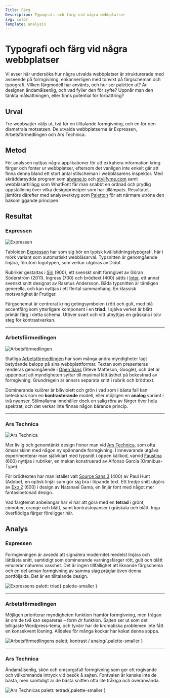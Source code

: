 ```yaml
---
Title: Färg
Description: Typografi och färg vid några webbplatser
svg: color
Template: analysis
---
```


Typografi och färg vid några webbplatser
=======================

Vi avser här undersöka hur några utvalda webbplatser är strukturerade med avseende på formgivning, enkannerligen med tonvikt på färgscheman och typografi. Vilken färgmodell har använts, och hur ser paletten ut? Är designen ändamålsenlig, och vad fyller den för syfte? Uppnår man den tänkta målsättningen, eller finns potential för förbättring?

Urval
-----------------------

Tre webbsajter väljs ut, två för en tilltalande formgivning, och en för den diametrala motsatsen. De utvalda webbplatserna är Expressen, Arbetsförmedlingen och Ars Technica.

Metod
-----------------------

För analysen nyttjas några applikationer för att extrahera information kring färger och fonter ur webbplatser, eftersom det vanligen inte enkelt går att finna denna bland ett stort antal stilscheman i webbläsarens inspektor. Med skräddarsydda program som [alwane.io](https://alwane.io/) och [stylifyme.com](http://stylifyme.com/) samt webbläsartillägg som WhatFont får man snabbt en ordnad och prydlig uppställning över vilka designprinciper som har tillämpats. Resultatet jämförs därefter med analysverktyg som [Paletton](https://paletton.com/) för att närmare utröna den bakomliggande principen.

Resultat
-----------------------

### Expressen

![Expressen](%assets_url%/img/expressen.avif)

Tabloiden [Expressen](https://www.expressen.se/nyheter/varlden/brottslingarna-trump-kan-benada-antligen/) har som sig bör en typisk kvällstidningstypografi, här i mörk variant som automatiskt webbläsarval. Typsnitten är genomgående linjära, förutom logotypen, som verkar utgöras av Didot.

Rubriker gestaltas i [Siri](https://lettersfromsweden.se/font/siri/) (900), ett svenskt snitt formgivet av Göran Söderström (2011). Ingress (700) och brödtext (400) sätts i [Inter](https://rsms.me/inter/), ett annat svenskt snitt designat av Rasmus Andersson. Båda typsnitten är tämligen generella, och kan nyttjas i ett flertal sammanhang. En klassisk motsvarighet är Frutiger.

Färgschemat är centrerat kring getingsymbolen i rött och gult, med blå accentfärg som ytterligare komponent i en **triad**. I själva verket är blått primär färg i detta schema. Utöver svart och vitt utnyttjas en gråskala i tolv steg för kontrastverkan.

<div class="report-palette">
    <span class="expressen-blue-100"></span>
    <span class="expressen-blue-200"></span>
    <span class="expressen-blue-300"></span>
    <span class="expressen-blue-400"></span>
    <span class="expressen-blue-500"></span>
    <span class="expressen-blue-600"></span>
    <span class="expressen-blue-700 primary"></span>
    <span class="expressen-blue-800"></span>
    <span class="expressen-blue-900"></span>
</div>

<div class="report-palette">
    <span class="expressen-red-100"></span>
    <span class="expressen-red-200 primary"></span>
    <span class="expressen-red-300"></span>
    <span class="expressen-red-400"></span>
</div>

<div class="report-palette">
    <span class="expressen-scarlet-red-100"></span>
    <span class="expressen-scarlet-red-200"></span>
    <span class="expressen-scarlet-red-300"></span>
    <span class="expressen-scarlet-red-400"></span>
</div>

<div class="report-palette">
    <span class="expressen-yellow-100 primary"></span>
    <span class="expressen-yellow-200"></span>
</div>

<div class="report-palette">
    <span class="expressen-gray-100"></span>
    <span class="expressen-gray-200"></span>
    <span class="expressen-gray-300"></span>
    <span class="expressen-gray-400"></span>
    <span class="expressen-gray-500"></span>
    <span class="expressen-gray-600"></span>
    <span class="expressen-gray-700"></span>
    <span class="expressen-gray-800"></span>
    <span class="expressen-gray-900"></span>
    <span class="expressen-gray-1000"></span>
    <span class="expressen-gray-1100"></span>
    <span class="expressen-gray-1200"></span>
    <span class="expressen-gray-1300"></span>
    <span class="expressen-gray-1400"></span>
</div>

--- 

### Arbetsförmedlingen

![Arbetsförmedlingen](%assets_url%/img/af.avif)

Statliga [Arbetsförmedlingen](https://arbetsformedlingen.se/) har som många andra myndigheter lagt betydande belopp på sina webbplattformar. Texten som presenteras renderas genomgående i [Open Sans](https://en.wikipedia.org/wiki/Open_Sans) (Steve Matteson, Google), och det är uppenbart att myndigheten syftar till maximal lättlästhet på bekostnad av formgivning. Grundregeln är annars separata snitt i rubrik och brödtext.

Dominerande kulörer är blåviolett och grön i vad som i bästa fall kan betecknas som en **kontrasterande** modell, eller möjligen en **analog** variant i två nyanser. Stilmallarna innehåller dock en salig röra av färger över hela spektrat, och det verkar inte finnas någon bärande princip.

<div class="report-palette">
    <span class="af-violet-100"></span>
    <span class="af-violet-200 primary"></span>
    <span class="af-green-100 primary"></span>
</div>

<div class="report-palette">
    <span class="af-blue-violet-100"></span>
    <span class="af-blue-violet-200"></span>
    <span class="af-blue-violet-300"></span>
    <span class="af-blue-violet-400"></span>
</div>

<div class="report-palette">
    <span class="af-gray-100"></span>
    <span class="af-gray-200"></span>
    <span class="af-gray-300"></span>
    <span class="af-gray-400"></span>
    <span class="af-gray-500"></span>
    <span class="af-gray-600"></span>
    <span class="af-gray-700"></span>
    <span class="af-gray-800"></span>
    <span class="af-gray-900"></span>
    <span class="af-gray-1000"></span>
    <span class="af-gray-1100"></span>
    <span class="af-gray-1200"></span>
    <span class="af-gray-1300"></span>
    <span class="af-gray-1400"></span>
    <span class="af-gray-1500"></span>
    <span class="af-gray-1600"></span>
    <span class="af-gray-1700"></span>
    <span class="af-gray-1800"></span>
    <span class="af-gray-1900"></span>
    <span class="af-gray-2000"></span>
    <span class="af-gray-2100"></span>
    <span class="af-gray-2200"></span>
    <span class="af-gray-2300"></span>
    <span class="af-gray-2400"></span>
    <span class="af-gray-2500"></span>
    <span class="af-gray-2600"></span>
    <span class="af-gray-2700"></span>
    <span class="af-gray-2800"></span>
    <span class="af-gray-2900"></span>
    <span class="af-gray-3000"></span>
    <span class="af-gray-3100"></span>
    <span class="af-gray-3200"></span>
    <span class="af-gray-3300"></span>
    <span class="af-gray-3400"></span>
    <span class="af-gray-3500"></span>
    <span class="af-gray-3600"></span>
    <span class="af-gray-3700"></span>
    <span class="af-gray-3800"></span>
    <span class="af-gray-3900"></span>
    <span class="af-gray-4000"></span>
    <span class="af-gray-4100"></span>
    <span class="af-gray-4200"></span>
    <span class="af-gray-4300"></span>
    <span class="af-gray-4400"></span>
    <span class="af-gray-4500"></span>
    <span class="af-gray-4600"></span>
    <span class="af-gray-4700"></span>
    <span class="af-gray-4800"></span>
    <span class="af-gray-4900"></span>
</div>

<div class="report-palette">
    <span class="af-blue-100"></span>
    <span class="af-blue-200"></span>
    <span class="af-blue-300"></span>
    <span class="af-blue-400"></span>
    <span class="af-blue-500"></span>
    <span class="af-blue-600"></span>
    <span class="af-blue-700"></span>
    <span class="af-blue-800"></span>
    <span class="af-blue-900"></span>
    <span class="af-blue-1000"></span>
    <span class="af-blue-1100"></span>
</div>

<div class="report-palette">
    <span class="af-red-100"></span>
    <span class="af-red-200"></span>
    <span class="af-red-300"></span>
    <span class="af-red-400"></span>
    <span class="af-red-500"></span>
</div>

<div class="report-palette">
    <span class="af-teal-100"></span>
    <span class="af-teal-200"></span>
    <span class="af-teal-300"></span>
    <span class="af-teal-400"></span>
    <span class="af-teal-500"></span>
</div>

<div class="report-palette">
    <span class="af-khaki-100"></span>
    <span class="af-khaki-200"></span>
    <span class="af-khaki-300"></span>
    <span class="af-khaki-400"></span>
    <span class="af-khaki-500"></span>
</div>

<div class="report-palette">
    <span class="af-cyan-100"></span>
    <span class="af-cyan-200"></span>
    <span class="af-cyan-300"></span>
</div>

<div class="report-palette">
    <span class="af-olive-100"></span>
    <span class="af-olive-200"></span>
</div>

<div class="report-palette">
    <span class="af-scarlet-100"></span>
</div>

---

### Ars Technica

![Ars Technica](%assets_url%/img/ars.avif)

Mer livlig och genomtänkt design finner man vid [Ars Technica](https://arstechnica.com/space/2024/11/space-policy-is-about-to-get-pretty-wild-yall/), som ofta ömsar skinn med någon ny spännande formgivning. I innevarande utgåva experimenterar man självklart med typsnitt i öppen källkod, varvid [Faustina](https://github.com/Omnibus-Type/Faustina) (600) nyttjas i rubriker, en mekan konstruerad av Alfonso García (Omnibus-Type).

För brödtexten har man istället valt [Source Sans 3](https://fonts.google.com/specimen/Source+Sans+3) (400) av Paul Hunt (Adobe), en optisk linjär som gör sig bra i löpande text. Ett tredje snitt utgörs av [Exo 2](https://fonts.google.com/specimen/Exo+2) (600) i design av Natanael Gama, en linjär font med något mer fantasibetonad design.

Vad färgtemat anbelangar har vi här att göra med en **tetrad** i grönt, cinnober, orange och blått, samt kontrastnyanser i gråskala och blått. Inga överflödiga färger föreligger här.

<div class="report-palette">
    <span class="ars-green-100"></span>
    <span class="ars-vermilion-100"></span>
    <span class="ars-blue-100"></span>
    <span class="ars-orange-100"></span>
</div>

<div class="report-palette">
    <span class="ars-gray-100"></span>
    <span class="ars-gray-200"></span>
    <span class="ars-gray-300"></span>
    <span class="ars-gray-400"></span>
    <span class="ars-gray-500"></span>
    <span class="ars-gray-600"></span>
    <span class="ars-gray-700"></span>
    <span class="ars-gray-800"></span>
    <span class="ars-gray-900"></span>
    <span class="ars-gray-1000"></span>
</div>

<div class="report-palette">
    <span class="ars-blue-violet-100"></span>
    <span class="ars-blue-violet-200"></span>
    <span class="ars-blue-violet-300"></span>
    <span class="ars-blue-violet-400"></span>
</div>

Analys
-----------------------

### Expressen

Formgivningen är avsedd att signalera modernitet medelst linjära och lättlästa snitt, samtidigt som dominerande varningsfärger rött, gult och blått emulerar naturens vasshet. Det är ingen tillfällighet att liknande färgschema och en del annan formgivning av samma slag präglar även denna portföljsida. Det är en tilltalande design.

![Expressens palett: triad](%assets_url%/img/expressen-palett.avif){.palette-smaller }

--- 

### Arbetsförmedlingen

Möjligen prioriterar myndigheten funktion framför formgivning, men frågan är om de två kan separeras – form *är* funktion. Sajten ser ut som det billigaste Wordpress-tema, och tyvärr har de kromatiska problemen inte fått en konsekvent lösning. Alldeles för många kockar har kokat denna soppa.

![Arbetsförmedlingens palett; kontrast / analog](%assets_url%/img/af-palett.avif){.palette-smaller }

---

### Ars Technica

Ändamålsenlig, skön och omsorgsfull formgivning som ger ett rogivande och välkomnande intryck vid besök å sajten. Fontvalen är kanske inte de bästa, men samtidigt är de bästa snitten ofta lite tråkiga och överanvända.

![Ars Technicas palett: tetrad](%assets_url%/img/ars-palett.avif){.palette-smaller }
